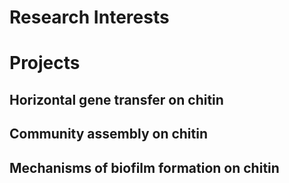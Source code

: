 # Research Interests

# Projects

## Horizontal gene transfer on chitin

## Community assembly on chitin

## Mechanisms of biofilm formation on chitin
